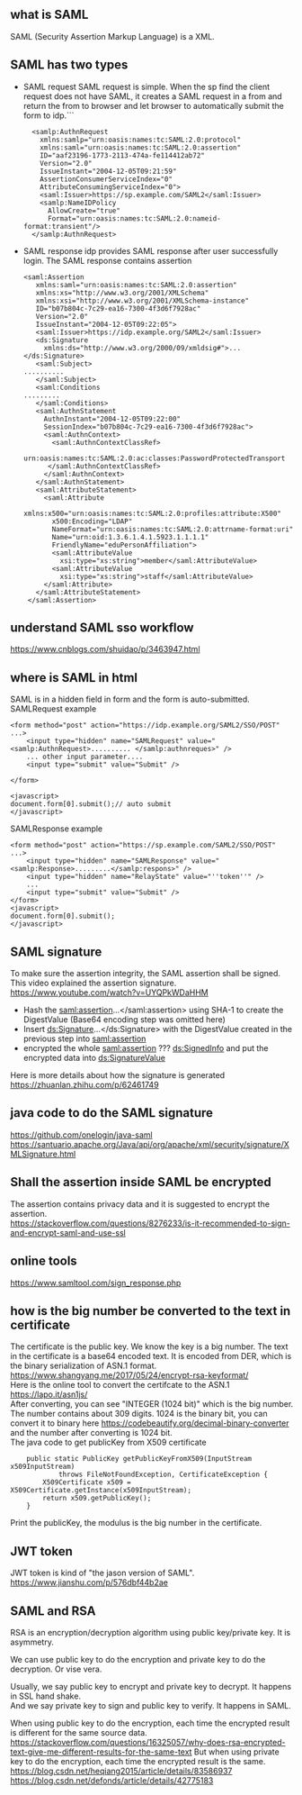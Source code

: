 ## what is SAML
SAML (Security Assertion Markup Language) is a XML. 

## SAML has two types
- SAML request
    SAML request is simple. When the sp find the client request does not have SAML, it creates a SAML request in a from and return the from to browser and let browser to automatically submit the form to idp.```
    ```
      <samlp:AuthnRequest
        xmlns:samlp="urn:oasis:names:tc:SAML:2.0:protocol"
        xmlns:saml="urn:oasis:names:tc:SAML:2.0:assertion"
        ID="aaf23196-1773-2113-474a-fe114412ab72"
        Version="2.0"
        IssueInstant="2004-12-05T09:21:59"
        AssertionConsumerServiceIndex="0"
        AttributeConsumingServiceIndex="0">
        <saml:Issuer>https://sp.example.com/SAML2</saml:Issuer>
        <samlp:NameIDPolicy
          AllowCreate="true"
          Format="urn:oasis:names:tc:SAML:2.0:nameid-format:transient"/>
      </samlp:AuthnRequest>
    ```
  
- SAML response
    idp provides SAML response after user successfully login. The SAML response contains assertion
    ```
    <saml:Assertion
       xmlns:saml="urn:oasis:names:tc:SAML:2.0:assertion"
       xmlns:xs="http://www.w3.org/2001/XMLSchema"
       xmlns:xsi="http://www.w3.org/2001/XMLSchema-instance"
       ID="b07b804c-7c29-ea16-7300-4f3d6f7928ac"
       Version="2.0"
       IssueInstant="2004-12-05T09:22:05">
       <saml:Issuer>https://idp.example.org/SAML2</saml:Issuer>
       <ds:Signature
         xmlns:ds="http://www.w3.org/2000/09/xmldsig#">...</ds:Signature>
       <saml:Subject>
    ..........
       </saml:Subject>
       <saml:Conditions
    .........
       </saml:Conditions>
       <saml:AuthnStatement
         AuthnInstant="2004-12-05T09:22:00"
         SessionIndex="b07b804c-7c29-ea16-7300-4f3d6f7928ac">
         <saml:AuthnContext>
           <saml:AuthnContextClassRef>
             urn:oasis:names:tc:SAML:2.0:ac:classes:PasswordProtectedTransport
          </saml:AuthnContextClassRef>
         </saml:AuthnContext>
       </saml:AuthnStatement>
       <saml:AttributeStatement>
         <saml:Attribute
           xmlns:x500="urn:oasis:names:tc:SAML:2.0:profiles:attribute:X500"
           x500:Encoding="LDAP"
           NameFormat="urn:oasis:names:tc:SAML:2.0:attrname-format:uri"
           Name="urn:oid:1.3.6.1.4.1.5923.1.1.1.1"
           FriendlyName="eduPersonAffiliation">
           <saml:AttributeValue
             xsi:type="xs:string">member</saml:AttributeValue>
           <saml:AttributeValue
             xsi:type="xs:string">staff</saml:AttributeValue>
         </saml:Attribute>
       </saml:AttributeStatement>
     </saml:Assertion>
    ```

## understand SAML sso workflow
https://www.cnblogs.com/shuidao/p/3463947.html

## where is SAML in html
SAML is in a hidden field in form and the form is auto-submitted.
SAMLRequest example
```
<form method="post" action="https://idp.example.org/SAML2/SSO/POST" ...>
    <input type="hidden" name="SAMLRequest" value="<samlp:AuthnRequest>.......... </samlp:authnreques>" />
    ... other input parameter....
    <input type="submit" value="Submit" />

</form>

<javascript>
document.form[0].submit();// auto submit
</javascript>
```
SAMLResponse example
```
<form method="post" action="https://sp.example.com/SAML2/SSO/POST" ...>
    <input type="hidden" name="SAMLResponse" value="<samlp:Response>.........</samlp:respons>" />
    <input type="hidden" name="RelayState" value="''token''" />
    ...
    <input type="submit" value="Submit" />
</form>
<javascript>
document.form[0].submit();
</javascript>
```

## SAML signature  
To make sure the assertion integrity, the SAML assertion shall be signed.
This video explained the assertion signature. https://www.youtube.com/watch?v=UYQPkWDaHHM  
- Hash the <saml:assertion>...</saml:assertion> using SHA-1 to create the DigestValue (Base64 encoding step was omitted here)
- Insert <ds:Signature>...</ds:Signature> with the DigestValue created in the previous step into <saml:assertion>
- encrypted the whole <saml:assertion> ??? <ds:SignedInfo> and put the encrypted data into <ds:SignatureValue>

Here is more details about how the signature is generated https://zhuanlan.zhihu.com/p/62461749


## java code to do the SAML signature
https://github.com/onelogin/java-saml  
https://santuario.apache.org/Java/api/org/apache/xml/security/signature/XMLSignature.html  

## Shall the assertion inside SAML be encrypted
The assertion contains privacy data and it is suggested to encrypt the assertion.  
https://stackoverflow.com/questions/8276233/is-it-recommended-to-sign-and-encrypt-saml-and-use-ssl  

## online tools
https://www.samltool.com/sign_response.php

## how is the big number be converted to the text in certificate
The certificate is the public key. We know the key is a big number. 
The text in the certificate is a base64 encoded text. It is encoded from DER, which is the binary serialization of ASN.1 format.  
https://www.shangyang.me/2017/05/24/encrypt-rsa-keyformat/  
Here is the online tool to convert the certifcate to the ASN.1
https://lapo.it/asn1js/  
After converting, you can see "INTEGER (1024 bit)" which is the big number. 
The number contains about 309 digits. 1024 is the binary bit, you can convert it to binary here https://codebeautify.org/decimal-binary-converter and the number after converting is 1024 bit.  
The java code to get publicKey from X509 certificate
```
    public static PublicKey getPublicKeyFromX509(InputStream x509InputStream)
			throws FileNotFoundException, CertificateException {
		X509Certificate x509 = X509Certificate.getInstance(x509InputStream);
		return x509.getPublicKey();
	}
```
Print the publicKey, the modulus is the big number in the certificate.

## JWT token
JWT token is kind of "the jason version of SAML". 
https://www.jianshu.com/p/576dbf44b2ae

## SAML and RSA
RSA is an encryption/decryption algorithm using public key/private key. It is asymmetry. 

We can use public key to do the encryption and private key to do the decryption. Or vise vera.

Usually, we say public key to encrypt and private key to decrypt. It happens in SSL hand shake.  
And we say private key to sign and public key to verify. It happens in SAML.

When using public key to do the encryption, each time the encrypted result is different for the same source data.
https://stackoverflow.com/questions/16325057/why-does-rsa-encrypted-text-give-me-different-results-for-the-same-text
But when using private key to do the encryption, each time the encrypted result is the same.  
https://blog.csdn.net/heqiang2015/article/details/83586937  
https://blog.csdn.net/defonds/article/details/42775183

